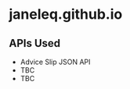 # janeleq.github.io


## APIs Used
<ul>
  <li>Advice Slip JSON API</li>
  <li>TBC</li>
  <li>TBC</li>
</ul>
